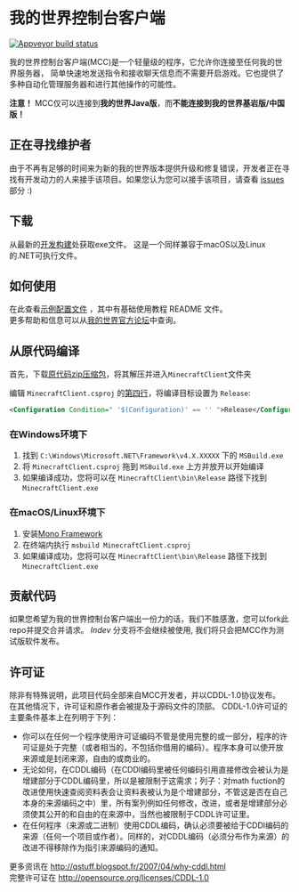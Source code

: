 我的世界控制台客户端
========================

[![Appveyor build status](https://ci.appveyor.com/api/projects/status/github/ORelio/Minecraft-Console-Client?branch=Indev)](https://ci.appveyor.com/project/ORelio/minecraft-console-client)

我的世界控制台客户端(MCC)是一个轻量级的程序，它允许你连接至任何我的世界服务器，
简单快速地发送指令和接收聊天信息而不需要开启游戏。它也提供了多种自动化管理服务器和进行其他操作的可能性。

**注意！** MCC仅可以连接到**我的世界Java版**，而**不能连接到我的世界基岩版/中国版！**

## 正在寻找维护者

由于不再有足够的时间来为新的我的世界版本提供升级和修复错误，开发者正在寻找有开发动力的人来接手该项目。如果您认为您可以接手该项目，请查看 [issues](https://github.com/MCCTeam/Minecraft-Console-Client/issues?q=is%3Aissue+is%3Aopen+label%3Awaiting-for%3Acontributor) 部分 :)

## 下载

从最新的[开发构建](https://ci.appveyor.com/project/ORelio/minecraft-console-client/build/artifacts)处获取exe文件。
这是一个同样兼容于macOS以及Linux的.NET可执行文件。

## 如何使用

在此查看[示例配置文件](MinecraftClient/config/) ，其中有基础使用教程 README 文件。<br>
更多帮助和信息可以从[我的世界官方论坛](http://www.minecraftforum.net/topic/1314800-/)中查询。

## 从原代码编译

首先，下载[原代码zip压缩包](https://github.com/MCCTeam/Minecraft-Console-Client/archive/master.zip)，将其解压并进入`MinecraftClient`文件夹

编辑 `MinecraftClient.csproj` 的[第四行](https://github.com/MCCTeam/Minecraft-Console-Client/blob/master/MinecraftClient/MinecraftClient.csproj#L4)，将编译目标设置为 `Release`:

```xml
<Configuration Condition=" '$(Configuration)' == '' ">Release</Configuration>
```

### 在Windows环境下

1. 找到 `C:\Windows\Microsoft.NET\Framework\v4.X.XXXXX` 下的 `MSBuild.exe`
2. 将 `MinecraftClient.csproj` 拖到 `MSBuild.exe` 上方并放开以开始编译
3. 如果编译成功，您将可以在 `MinecraftClient\bin\Release` 路径下找到 `MinecraftClient.exe`

### 在macOS/Linux环境下

1. 安装[Mono Framework](https://www.mono-project.com/download/stable/#download-lin)
2. 在终端内执行 `msbuild MinecraftClient.csproj`
3. 如果编译成功，您将可以在 `MinecraftClient\bin\Release` 路径下找到 `MinecraftClient.exe`

## 贡献代码

如果您希望为我的世界控制台客户端出一份力的话，我们不胜感激，您可以fork此repo并提交合并请求。 *Indev* 分支将不会继续被使用, 我们将只会把MCC作为测试版软件发布。

## 许可证

除非有特殊说明，此项目代码全部来自MCC开发者，并以CDDL-1.0协议发布。
在其他情况下，许可证和原作者会被提及于源码文件的顶部。
CDDL-1.0许可证的主要条件基本上在列明于下列：

- 你可以在任何一个程序使用许可证编码不管是使用完整的或一部分，程序的许可证是处于完整（或者相当的，不包括你借用的编码）。程序本身可以使开放来源或是封闭来源，自由的或商业的。
- 无论如何，在CDDL编码（在CDDl编码里被任何编码引用直接修改会被认为是增建部分于CDDL编码里，所以是被限制于这需求；列子：对math fuction的改进使用快速查阅资料表会让资料表被认为是个增建部分，不管这是否在自己本身的来源编码之中）里，所有案列例如任何修改，改进，或者是增建部分必须使其公开的和自由的在来源中，当然也被限制于CDDL许可证里。
- 在任何程序（来源或二进制）使用CDDL编码，确认必须要被给于CDDl编码的来源（任何一个项目或作者）。同样的，对CDDL编码（必须分布作为来源）的改进不得移除作为指引来源编码的通知。

更多资讯在 http://qstuff.blogspot.fr/2007/04/why-cddl.html<br>
完整许可证在 http://opensource.org/licenses/CDDL-1.0
